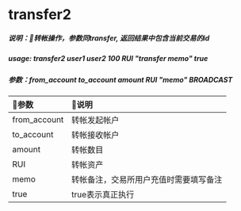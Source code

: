 # transfer2

##### 说明：转帐操作，参数同transfer, 返回结果中包含当前交易的id

##### usage: transfer2 user1 user2 100 RUI "transfer memo" true

##### 参数：from_account to_account amount RUI "memo" BROADCAST

| 参数 | 说明 |
| :--- | :--- |
| from_account | 转帐发起帐户 |
| to_account | 转帐接收帐户 |
| amount | 转帐数目 |
| RUI | 转帐资产 |
| memo | 转帐备注，交易所用户充值时需要填写备注 |
| true | true表示真正执行 |



